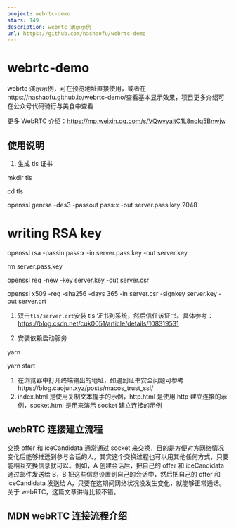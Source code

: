 ```yaml
---
project: webrtc-demo
stars: 149
description: webrtc 演示示例
url: https://github.com/nashaofu/webrtc-demo
---
```


webrtc-demo
===========

webrtc 演示示例，可在预览地址直接使用，或者在https://nashaofu.github.io/webrtc-demo/查看基本显示效果，项目更多介绍可在公众号代码骑行与美食中查看

更多 WebRTC 介绍：https://mp.weixin.qq.com/s/VQwvyaitC1L8noIq5Bnwjw

使用说明
----

1.  生成 tls 证书

mkdir tls

cd tls

openssl genrsa -des3 -passout pass:x -out server.pass.key 2048

# writing RSA key
openssl rsa -passin pass:x -in server.pass.key -out server.key

rm server.pass.key

openssl req -new -key server.key -out server.csr

openssl x509 -req -sha256 -days 365 -in server.csr -signkey server.key -out server.crt

1.  双击`tls/server.crt`安装 tls 证书到系统，然后信任该证书。具体参考：https://blog.csdn.net/cuk0051/article/details/108319531
    
2.  安装依赖启动服务
    

yarn

yarn start

1.  在浏览器中打开终端输出的地址，如遇到证书安全问题可参考https://blog.caojun.xyz/posts/macos\_trust\_ssl/
2.  index.html 是使用复制文本握手的示例，http.html 是使用 http 建立连接的示例，socket.html 是用来演示 socket 建立连接的示例

webRTC 连接建立流程
-------------

交换 offer 和 iceCandidata 通常通过 socket 来交换，目的是方便对方网络情况变化后能够推送到参与会话的人，其实这个交换过程也可以用其他任何方式，只要能相互交换信息就可以。例如，A 创建会话后，把自己的 offer 和 iceCandidata 通过邮件发送给 B，B 把这些信息设置到自己的会话中，然后把自己的 offer 和 iceCandidata 发送给 A，只要在这期间网络状况没发生变化，就能够正常通话。关于 webRTC，这篇文章讲得比较不错。

MDN webRTC 连接流程介绍
-----------------
